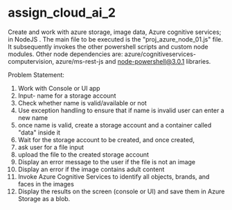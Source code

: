 # assign_cloud_ai_2
Create and work with azure storage, image data, Azure cognitive services; in NodeJS .
The main file to be executed is the "proj_azure_node_01.js" file. It subsequently invokes the other powershell scripts and custom node modules.
Other node dependencies are: azure/cognitiveservices-computervision, azure/ms-rest-js and node-powershell@3.0.1 libraries.

Problem Statement:
1) Work with Console or UI app
2) Input- name for a storage account
3) Check whether name is valid/available or not
4) Use exception handling to ensure that if name is invalid user can enter a new name
5) once name is valid, create a storage account and a container called "data" inside it
6) Wait for the storage account to be created, and once created,
7) ask user for a file input
8) upload the file to the created storage account
9) Display an error message to the user if the file is not an image
10) Display an error if the image contains adult content
11) Invoke Azure Cognitive Services to identify all objects, brands, and faces in the images
12) Display the results on the screen (console or UI) and save them in Azure Storage as a blob.
